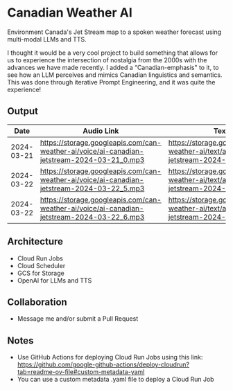 # Canadian Weather AI

Environment Canada's Jet Stream map to a spoken weather forecast using multi-modal LLMs and TTS.

I thought it would be a very cool project to build something that allows for us to experience the intersection of nostalgia from the 2000s with the advances we have made recently. I added a “Canadian-emphasis" to it, to see how an LLM perceives and mimics Canadian linguistics and semantics. This was done through iterative Prompt Engineering, and it was quite the experience!

## Output
| Date | Audio Link | Text Link |
| --- | --- | --- |
| 2024-03-21 | https://storage.googleapis.com/can-weather-ai/voice/ai-canadian-jetstream-2024-03-21_0.mp3 | https://storage.googleapis.com/can-weather-ai/text/ai-canadian-jetstream-2024-03-21_0.txt
| 2024-03-22 | https://storage.googleapis.com/can-weather-ai/voice/ai-canadian-jetstream-2024-03-22_5.mp3 | https://storage.googleapis.com/can-weather-ai/text/ai-canadian-jetstream-2024-03-22_5.txt
| 2024-03-22 | https://storage.googleapis.com/can-weather-ai/voice/ai-canadian-jetstream-2024-03-22_6.mp3 | https://storage.googleapis.com/can-weather-ai/text/ai-canadian-jetstream-2024-03-22_6.txt

## Architecture
- Cloud Run Jobs
- Cloud Scheduler
- GCS for Storage
- OpenAI for LLMs and TTS

## Collaboration
- Message me and/or submit a Pull Request

## Notes
- Use GitHub Actions for deploying Cloud Run Jobs using this link: https://github.com/google-github-actions/deploy-cloudrun?tab=readme-ov-file#custom-metadata-yaml
- You can use a custom metadata .yaml file to deploy a Cloud Run Job